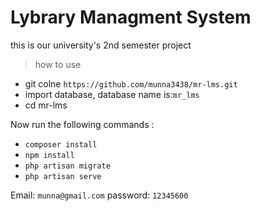 # Lybrary Managment System

this is our university's 2nd semester project

> how to use
- git colne `https://github.com/munna3438/mr-lms.git`
- import database, database name is:`mr_lms`
- cd mr-lms

Now run the following commands :
- `composer install`
- `npm install`
- `php artisan migrate`
- `php artisan serve`

Email: `munna@gmail.com`
password: `12345600`
